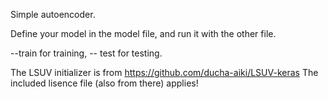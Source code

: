 Simple autoencoder.

Define your model in the model file, and run it with the other file.

--train for training,
-- test for testing.


The LSUV initializer is from https://github.com/ducha-aiki/LSUV-keras
The included lisence file (also from there) applies!
